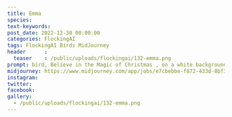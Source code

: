 ```yaml
---
title: Emma
species: 
text-keywords: 
post_date: 2022-12-30 00:00:00
categories: FlockingAI
tags: FlockingAI Birds MidJourney 
header      :
  teaser    : /public/uploads/flockingai/132-emma.png
prompt: bird, Believe in the Magic of Christmas , on a white background
midjourney: https://www.midjourney.com/app/jobs/e7cbebbe-f872-433d-8bf3-0c03da4cbe4e
instagram: 
twitter: 
facebook: 
gallery: 
  - /public/uploads/flockingai/132-emma.png
---
```


